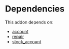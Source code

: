 # Dependencies

This addon depends on:

- [account](https://github.com/bringout/oca-ocb-accounting/tree/6e99f2e941ecad12aceb9b1f887fbe526940de95/odoo-bringout-oca-ocb-account)
- [repair](https://github.com/bringout/oca-ocb-core/tree/156bd325ef4782b980ca23175711c453db07528e/odoo-bringout-oca-ocb-repair)
- [stock_account](https://github.com/bringout/oca-ocb-accounting/tree/6e99f2e941ecad12aceb9b1f887fbe526940de95/odoo-bringout-oca-ocb-stock_account)
